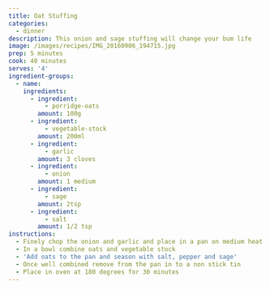 ```yaml
---
title: Oat Stuffing
categories:
  - dinner
description: This onion and sage stuffing will change your bum life
image: /images/recipes/IMG_20160906_194715.jpg
prep: 5 minutes
cook: 40 minutes
serves: '4'
ingredient-groups:
  - name:
    ingredients:
      - ingredient:
          - porridge-oats
        amount: 100g
      - ingredient:
          - vegetable-stock
        amount: 200ml
      - ingredient:
          - garlic
        amount: 3 cloves
      - ingredient:
          - onion
        amount: 1 medium
      - ingredient:
          - sage
        amount: 2tsp
      - ingredient:
          - salt
        amount: 1/2 tsp
instructions:
  - Finely chop the onion and garlic and place in a pan on medium heat
  - In a bowl combine oats and vegetable stock
  - 'Add oats to the pan and season with salt, pepper and sage'
  - Once well combined remove from the pan in to a non stick tin
  - Place in oven at 180 degrees for 30 minutes
---
```



